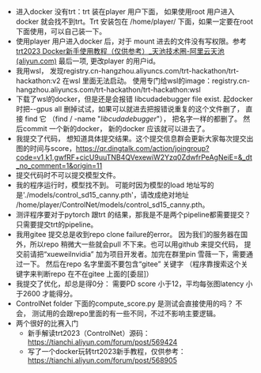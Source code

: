 - 进入docker 没有trt：trt 装在player 用户下面， 如果使用root 用户进入docker 就会找不到trt。Trt 安装包在 /home/player/ 下面，如果一定要在root 下面使用，可以自己装一下。
- 使用player 用户进入docker 后，对于 mount 进去的文件没有写权限。参考[trt2023 Docker新手使用教程（仅供参考）_天池技术圈-阿里云天池 (aliyun.com)](https://tianchi.aliyun.com/forum/post/568905) 最后一项, 更改player 的用户id。
- 我用wsl， 发现registry.cn-hangzhou.aliyuncs.com/trt-hackathon/trt-hackathon:v2 在wsl 里面无法启动。 使用专门给wsl的image：registry.cn-hangzhou.aliyuncs.com/trt-hackathon/trt-hackathon:wsl
- 下载了wsl的docker，但是还是会报错 libcudadebugger file exist. 起docker 时把--gpus all 删掉试试，如果可以就进去把报错说重复的这个文件删了， 直接 find 它 （find / -name "*libcudadebugger*"）， 把名字一样的都删了。 然后commit 一个新的docker， 新的docker 应该就可以进去了。
- 我提交了代码， 想知道具体提交结果。这个提交信息群会更新大家每次提交出图的时间与score，https://qr.dingtalk.com/action/joingroup?code=v1,k1,gwfRF+cicU9uuTNB4QVexewiW2Yzq0ZdwfrPeAgNeiE=&_dt_no_comment=1&origin=11
- 提交代码时不可以提交模型文件。
- 我的程序运行时，模型找不到。 可能时因为模型的load 地址写的是'./models/control_sd15_canny.pth'，请改成绝对地址 /home/player/ControlNet/models/control_sd15_canny.pth。
- 测评程序要对于pytorch 跟trt 的结果，那我是不是两个pipeline都需要提交？只需要提交trt的pipeline。
- 我用gitee 提交总是收到repo clone failure的error。 因为我们的服务器在国外，所以repo 稍微大一些就会pull 不下来。也可以用github 来提交代码， 提交前请把“xueweilnvidia” 加为项目开发者。加完在群里pin 雪薇一下，需要通过一下。 然后在repo 名字里面不要包含“gitee” 关键字 （程序靠搜索这个关键字来判断repo 在不在gitee 上面的[委屈]）
- 我提交了优化，却总是得0分： 需要PD score 小于12，平均每张图latency 小于2600 才能得分。
- ControlNet folder 下面的compute_score.py 是测试会直接使用的吗？ 不会， 测试用的会跟repo里面的有一些不同，不过不影响主要逻辑。
- 两个很好的比赛入门
  - 新手解读trt2023（ControlNet）源码： https://tianchi.aliyun.com/forum/post/569424
  - 写了一个docker玩转trt2023新手教程，仅供参考： https://tianchi.aliyun.com/forum/post/568905
